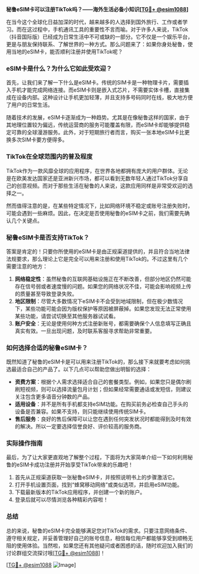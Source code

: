 **秘鲁eSIM卡可以注册TikTok吗？——海外生活必备小知识[[TG💪+ @esim1088](https://t.me/s/esim1088)]**

在当今这个全球化日益加深的时代，越来越多的人选择到国外旅行、工作或者学习。而在这过程中，手机通讯工具的重要性不言而喻。对于许多人来说，TikTok（抖音国际版）已经成为日常生活中不可或缺的一部分。它不仅是一个娱乐平台，更是与朋友保持联系、了解世界的一种方式。那么问题来了：如果你身处秘鲁，使用当地的eSIM卡，能否顺利注册并使用TikTok呢？

### eSIM卡是什么？为什么它如此受欢迎？

首先，让我们来了解一下什么是eSIM卡。传统的SIM卡是一种物理卡片，需要插入手机才能完成网络连接。而eSIM卡则是嵌入式芯片，不需要实体卡槽，直接集成在设备内部。这种设计让手机更加轻薄，并且支持多号码同时在线，极大地方便了用户的日常生活。

随着技术的发展，eSIM卡逐渐成为一种趋势。尤其是在像秘鲁这样的国家，由于其地理位置较为偏远，传统运营商的服务可能覆盖有限，而eSIM卡却能够提供稳定可靠的全球漫游服务。此外，对于短期旅行者而言，购买一张本地eSIM卡比更换多次SIM卡要方便得多。

### TikTok在全球范围内的普及程度

TikTok作为一款风靡全球的应用程序，在世界各地都拥有庞大的用户群体。无论是在欧美发达国家还是亚洲新兴市场，都可以看到无数年轻人通过TikTok分享自己的创意视频。而对于那些生活在秘鲁的人来说，这款应用同样是非常受欢迎的选择之一。

然而值得注意的是，在某些特定情况下，比如网络环境不稳定或账号注册失败时，可能会遇到一些麻烦。因此，在决定是否使用秘鲁的eSIM卡之前，我们需要先确认几个关键点。

### 秘鲁eSIM卡是否支持TikTok？

答案是肯定的！只要你所使用的eSIM卡是由正规渠道提供的，并且符合当地法律法规要求，那么理论上它是完全可以用来注册和使用TikTok的。不过这里有几个需要注意的地方：

1. **网络稳定性**：虽然秘鲁的互联网基础设施正在不断改善，但部分地区仍然可能存在信号弱或者速度慢的问题。如果您的网络状况不佳，可能会影响视频上传的质量甚至导致登录失败。
2. **地区限制**：尽管大多数情况下eSIM卡不会受到地域限制，但在极少数情况下，某些功能可能会因为版权保护等原因被屏蔽掉。如果您发现无法正常使用某些功能，请尝试切换至其他服务器试试看。
3. **账户安全**：无论是使用何种方式注册新账号，都需要确保个人信息填写正确且真实有效。一旦出现问题，及时联系客服寻求帮助非常重要。

### 如何选择合适的秘鲁eSIM卡？

既然知道了秘鲁的eSIM卡是可以用来注册TikTok的，那么接下来就要考虑如何挑选最适合自己的产品了。以下几点可以帮助您做出明智的选择：

- **资费方案**：根据个人需求选择适合自己的套餐类型。例如，如果您只是偶尔刷刷短视频，则可以选择流量包月计划；但如果经常需要通话或发短信，则建议关注包含更多语音分钟数的产品。
- **适用设备**：并不是所有手机都支持eSIM功能。在购买前务必检查自己手头的设备是否兼容。如果不支持，则只能继续使用传统SIM卡。
- **售后服务**：良好的售后保障可以让您在遇到任何突发状况时都能得到及时有效的解决。所以一定要选择信誉良好、评价较高的服务商。

### 实际操作指南

最后，为了让大家更直观地了解整个过程，下面将为大家简单介绍一下如何利用秘鲁的eSIM卡成功注册并开始享受TikTok带来的乐趣吧！

1. 首先从正规渠道获取一张秘鲁eSIM卡，并按照说明书上的步骤激活它。
2. 打开手机设置页面，找到“蜂窝移动网络”或类似选项，并启用eSIM功能。
3. 下载最新版本的TikTok应用程序，并创建一个新的账户。
4. 登录后就可以尽情浏览各种精彩内容啦！

### 总结

总的来说，秘鲁的eSIM卡完全能够满足您对TikTok的需求。只要注意网络条件、遵守相关规定，并妥善管理好自己的账号信息，相信每位用户都能够享受到顺畅无阻的使用体验。当然啦，如果您还有其他疑问或者困惑的话，随时欢迎加入我们的讨论群组交流探讨哦[[TG💪+ @esim1088](https://t.me/s/esim1088)]！

[[TG💪+ @esim1088](https://t.me/s/esim1088) ![Image](https://i.postimg.cc/4NQfJmqS/Snipaste-2025-05-13-00-14-12.png)]